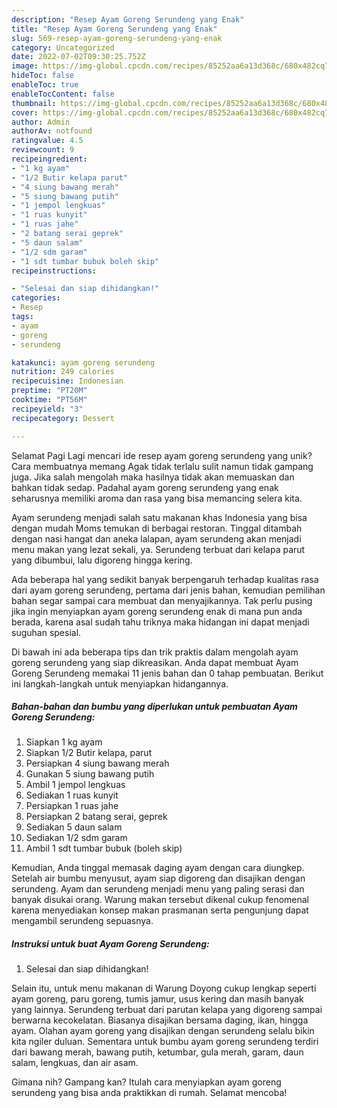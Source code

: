 ```yaml
---
description: "Resep Ayam Goreng Serundeng yang Enak"
title: "Resep Ayam Goreng Serundeng yang Enak"
slug: 569-resep-ayam-goreng-serundeng-yang-enak
category: Uncategorized
date: 2022-07-02T09:30:25.752Z
image: https://img-global.cpcdn.com/recipes/85252aa6a13d368c/680x482cq70/ayam-goreng-serundeng-foto-resep-utama.jpg
hideToc: false
enableToc: true
enableTocContent: false
thumbnail: https://img-global.cpcdn.com/recipes/85252aa6a13d368c/680x482cq70/ayam-goreng-serundeng-foto-resep-utama.jpg
cover: https://img-global.cpcdn.com/recipes/85252aa6a13d368c/680x482cq70/ayam-goreng-serundeng-foto-resep-utama.jpg
author: Admin
authorAv: notfound
ratingvalue: 4.5
reviewcount: 9
recipeingredient:
- "1 kg ayam"
- "1/2 Butir kelapa parut"
- "4 siung bawang merah"
- "5 siung bawang putih"
- "1 jempol lengkuas"
- "1 ruas kunyit"
- "1 ruas jahe"
- "2 batang serai geprek"
- "5 daun salam"
- "1/2 sdm garam"
- "1 sdt tumbar bubuk boleh skip"
recipeinstructions:

- "Selesai dan siap dihidangkan!"
categories:
- Resep
tags:
- ayam
- goreng
- serundeng

katakunci: ayam goreng serundeng 
nutrition: 249 calories
recipecuisine: Indonesian
preptime: "PT20M"
cooktime: "PT56M"
recipeyield: "3"
recipecategory: Dessert

---
```



Selamat Pagi Lagi mencari ide resep ayam goreng serundeng yang unik? Cara membuatnya memang Agak tidak terlalu sulit namun tidak gampang juga. Jika salah mengolah maka hasilnya tidak akan memuaskan dan bahkan tidak sedap. Padahal ayam goreng serundeng yang enak seharusnya memiliki aroma dan rasa yang bisa memancing selera kita.


Ayam serundeng menjadi salah satu makanan khas Indonesia yang bisa dengan mudah Moms temukan di berbagai restoran. Tinggal ditambah dengan nasi hangat dan aneka lalapan, ayam serundeng akan menjadi menu makan yang lezat sekali, ya. Serundeng terbuat dari kelapa parut yang dibumbui, lalu digoreng hingga kering.

Ada beberapa hal yang sedikit banyak berpengaruh terhadap kualitas rasa dari ayam goreng serundeng, pertama dari jenis bahan, kemudian pemilihan bahan segar sampai cara membuat dan menyajikannya. Tak perlu pusing jika ingin menyiapkan ayam goreng serundeng enak di mana pun anda berada, karena asal sudah tahu triknya maka hidangan ini dapat menjadi suguhan spesial.


Di bawah ini ada beberapa tips dan trik praktis dalam mengolah ayam goreng serundeng yang siap dikreasikan. Anda dapat membuat Ayam Goreng Serundeng memakai 11 jenis bahan dan 0 tahap pembuatan. Berikut ini langkah-langkah untuk menyiapkan hidangannya.

<!--inarticleads1-->

##### Bahan-bahan dan bumbu yang diperlukan untuk pembuatan Ayam Goreng Serundeng:

1. Siapkan 1 kg ayam
1. Siapkan 1/2 Butir kelapa, parut
1. Persiapkan 4 siung bawang merah
1. Gunakan 5 siung bawang putih
1. Ambil 1 jempol lengkuas
1. Sediakan 1 ruas kunyit
1. Persiapkan 1 ruas jahe
1. Persiapkan 2 batang serai, geprek
1. Sediakan 5 daun salam
1. Sediakan 1/2 sdm garam
1. Ambil 1 sdt tumbar bubuk (boleh skip)


Kemudian, Anda tinggal memasak daging ayam dengan cara diungkep. Setelah air bumbu menyusut, ayam siap digoreng dan disajikan dengan serundeng. Ayam dan serundeng menjadi menu yang paling serasi dan banyak disukai orang. Warung makan tersebut dikenal cukup fenomenal karena menyediakan konsep makan prasmanan serta pengunjung dapat mengambil serundeng sepuasnya. 

<!--inarticleads2-->

##### Instruksi untuk buat Ayam Goreng Serundeng:


1. Selesai dan siap dihidangkan!

Selain itu, untuk menu makanan di Warung Doyong cukup lengkap seperti ayam goreng, paru goreng, tumis jamur, usus kering dan masih banyak yang lainnya. Serundeng terbuat dari parutan kelapa yang digoreng sampai berwarna kecokelatan. Biasanya disajikan bersama daging, ikan, hingga ayam. Olahan ayam goreng yang disajikan dengan serundeng selalu bikin kita ngiler duluan. Sementara untuk bumbu ayam goreng serundeng terdiri dari bawang merah, bawang putih, ketumbar, gula merah, garam, daun salam, lengkuas, dan air asam. 

Gimana nih? Gampang kan? Itulah cara menyiapkan ayam goreng serundeng yang bisa anda praktikkan di rumah. Selamat mencoba!
